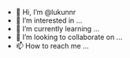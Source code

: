- 👋 Hi, I’m @lukunnr
- 👀 I’m interested in ...
- 🌱 I’m currently learning ...
- 💞️ I’m looking to collaborate on ...
- 📫 How to reach me ...

<!---
lukunnr/lukunnr is a ✨ special ✨ repository because its `README.md` (this file) appears on your GitHub profile.
You can click the Preview link to take a look at your changes.
--->
